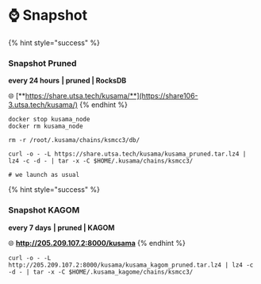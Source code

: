 # ⌚ Snapshot



{% hint style="success" %}
### Snapshot Pruned

**every 24 hours** **| pruned | RocksDB**

🌐 [**https://share.utsa.tech/kusama/**](https://share106-3.utsa.tech/kusama/)
{% endhint %}

```shell
docker stop kusama_node
docker rm kusama_node

rm -r /root/.kusama/chains/ksmcc3/db/

curl -o - -L https://share.utsa.tech/kusama/kusama_pruned.tar.lz4 | lz4 -c -d - | tar -x -C $HOME/.kusama/chains/ksmcc3/

# we launch as usual
```

{% hint style="success" %}
### Snapshot KAGOM

**every 7 days** **| pruned | KAGOM**

🌐 **http://205.209.107.2:8000/kusama**
{% endhint %}

```shell
curl -o - -L http://205.209.107.2:8000/kusama/kusama_kagom_pruned.tar.lz4 | lz4 -c -d - | tar -x -C $HOME/.kusama_kagome/chains/ksmcc3/
```
